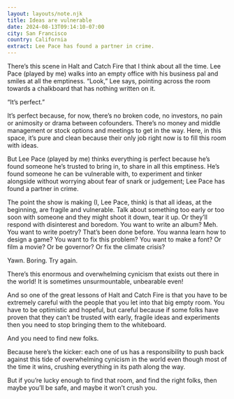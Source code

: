```yaml
---
layout: layouts/note.njk
title: Ideas are vulnerable
date: 2024-08-13T09:14:10-07:00
city: San Francisco
country: California
extract: Lee Pace has found a partner in crime.
---
```


There’s this scene in Halt and Catch Fire that I think about all the time. Lee Pace (played by me) walks into an empty office with his business pal and smiles at all the emptiness. “Look,” Lee says, pointing across the room towards a chalkboard that has nothing written on it. 

“It’s perfect.”

It’s perfect because, for now, there’s no broken code, no investors, no pain or animosity or drama between cofounders. There’s no money and middle management or stock options and meetings to get in the way. Here, in this space, it’s pure and clean because their only job right now is to fill this room with ideas. 

But Lee Pace (played by me) thinks everything is perfect because he’s found someone he’s trusted to bring in, to share in all this emptiness. He’s found someone he can be vulnerable with, to experiment and tinker alongside without worrying about fear of snark or judgement; Lee Pace has found a partner in crime.

The point the show is making (I, Lee Pace, think) is that all ideas, at the beginning, are fragile and vulnerable. Talk about something too early or too soon with someone and they might shoot it down, tear it up. Or they’ll respond with disinterest and boredom. You want to write an album? Meh. You want to write poetry? That’s been done before. You wanna learn how to design a game? You want to fix this problem? You want to make a font? Or film a movie? Or be governor? Or fix the climate crisis? 

Yawn. Boring. Try again.

There’s this enormous and overwhelming cynicism that exists out there in the world! It is sometimes unsurmountable, unbearable even!

And so one of the great lessons of Halt and Catch Fire is that you have to be extremely careful with the people that you let into that big empty room. You have to be optimistic and hopeful, but careful because if some folks have proven that they can’t be trusted with early, fragile ideas and experiments then you need to stop bringing them to the whiteboard. 

And you need to find new folks.

Because here’s the kicker: each one of us has a responsibility to push back against this tide of overwhelming cynicism in the world even though most of the time it wins, crushing everything in its path along the way. 

But if you’re lucky enough to find that room, and find the right folks, then maybe you’ll be safe, and maybe it won’t crush you.
